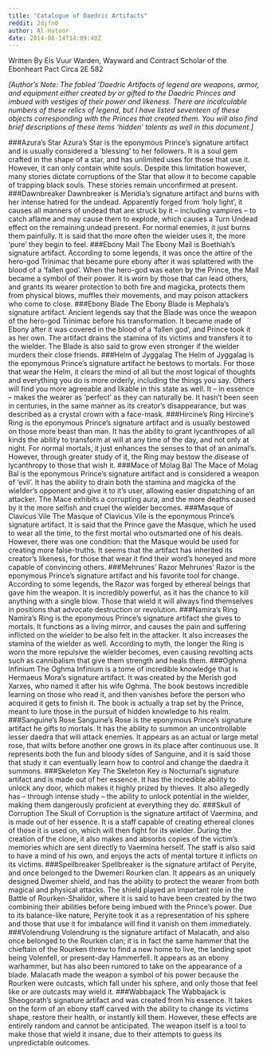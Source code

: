 ```yaml
---
title: "Catalogue of Daedric Artifacts"
reddit: 2djfn0
author: Al-Hatoor
date: 2014-08-14T14:09:40Z
---
```


Written By Eis Vuur Warden,
Wayward and Contract Scholar of the Ebonheart Pact
Circa 2E 582

*[Author’s Note: The fabled ‘Daedric Artifacts of legend are weapons, armor, and equipment either created by or gifted to the Daedric Princes and imbued with vestiges of their power and likeness. There are incalculable numbers of these relics of legend, but I have listed seventeen of these objects corresponding with the Princes that created them. You will also find brief descriptions of these items ‘hidden’ talents as well in this document.]*

###Azura’s Star
Azura’s Star is the eponymous Prince’s signature artifact and is usually considered a ‘blessing’ to her followers. It is a soul gem crafted in the shape of a star, and has unlimited uses for those that use it. However, it can only contain white souls. Despite this limitation however, many stories dictate corruptions of the Star that allow it to become capable of trapping black souls. These stories remain unconfirmed at present.
###Dawnbreaker
Dawnbreaker is Meridia’s signature artifact and burns with her intense hatred for the undead. Apparently forged from ‘holy light’, it causes all manners of undead that are struck by it – including vampires – to catch aflame and may cause them to explode, which causes a Turn Undead effect on the remaining undead present. For normal enemies, it just burns them painfully. It is said that the more often the wielder uses it, the more ‘pure’ they begin to feel.
###Ebony Mail
The Ebony Mail is Boethiah’s signature artifact. According to some legends, it was once the attire of the hero-god Trinimac that became pure ebony after it was splattered with the blood of a ‘fallen god’. When the hero-god was eaten by the Prince, the Mail became a symbol of their power. It is worn by those that can lead others, and grants its wearer protection to both fire and magicka, protects them from physical blows, muffles their movements, and may poison attackers who come to close.
###Ebony Blade
The Ebony Blade is Mephala’s signature artifact. Ancient legends say that the Blade was once the weapon of the hero-god Trinimac before his transformation. It became made of Ebony after it was covered in the blood of a ‘fallen god’, and Prince took it as her own. The artifact drains the stamina of its victims and transfers it to the wielder. The Blade is also said to grow even stronger if the wielder murders their close friends.
###Helm of Jyggalag
The Helm of Jyggalag is the eponymous Prince’s signature artifact he bestows to mortals. For those that wear the Helm, it clears the mind of all but the most logical of thoughts and everything you do is more orderly, including the things you say. Others will find you more agreeable and likable in this state as well. It – in essence – makes the wearer as ‘perfect’ as they can naturally be. It hasn’t been seen in centuries, in the same manner as its creator’s disappearance, but was described as a crystal crown with a face-mask.
###Hircine’s Ring
Hircine’s Ring is the eponymous Prince’s signature artifact and is usually bestowed on those more beast than man. It has the ability to grant lycanthropes of all kinds the ability to transform at will at any time of the day, and not only at night. For normal mortals, it just enhances the senses to that of an animal’s. However, through greater study of it, the Ring may bestow the disease of lycanthropy to those that wish it.
###Mace of Molag Bal
The Mace of Molag Bal is the eponymous Prince’s signature artifact and is considered a weapon of ‘evil’. It has the ability to drain both the stamina and magicka of the wielder’s opponent and give it to it’s user, allowing easier dispatching of an attacker. The Mace exhibits a corrupting aura, and the more deaths caused by it the more selfish and cruel the wielder becomes.
###Masque of Clavicus Vile
The Masque of Clavicus Vile is the eponymous Prince’s signature artifact. It is said that the Prince gave the Masque, which he used to wear all the time, to the first mortal who outsmarted one of his deals. However, there was one condition: that the Masque would be used for creating more false-truths. It seems that the artifact has inherited its creator’s likeness, for those that wear it find their word’s honeyed and more capable of convincing others.
###Mehrunes’ Razor
Mehrunes’ Razor is the eponymous Prince’s signature artifact and his favorite tool for change. According to some legends, the Razor was forged by ethereal beings that gave him the weapon. It is incredibly powerful, as it has the chance to kill anything with a single blow. Those that wield it will always find themselves in positions that advocate destruction or revolution.
###Namira’s Ring
Namira’s Ring is the eponymous Prince’s signature artifact she gives to mortals. It functions as a living mirror, and causes the pain and suffering inflicted on the wielder to be also felt in the attacker. It also increases the stamina of the wielder as well. According to myth, the longer the Ring is worn the more repulsive the wielder becomes, even causing revolting acts such as cannibalism that give them strength and heals them.
###Oghma Infinium
The Oghma Infinium is a tome of incredible knowledge that is Hermaeus Mora’s signature artifact. It was created by the Merish god Xarxes, who named it after his wife Oghma. The book bestows incredible learning on those who read it, and then vanishes before the person who acquired it gets to finish it. The book is actually a trap set by the Prince, meant to lure those in the pursuit of hidden knowledge to his realm.
###Sanguine’s Rose
Sanguine’s Rose is the eponymous Prince’s signature artifact he gifts to mortals. It has the ability to summon an uncontrollable lesser daedra that will attack enemies. It appears as an actual or large metal rose, that wilts before another one grows in its place after continuous use. It represents both the fun and bloody sides of Sanguine, and it is said those that study it can eventually learn how to control and change the daedra it summons.
###Skeleton Key
The Skeleton Key is Nocturnal’s signature artifact and is made out of her essence. It has the incredible ability to unlock any door, which makes it highly prized by thieves. It also allegedly has – through intense study – the ability to unlock potential in the wielder, making them dangerously proficient at everything they do.
###Skull of Corruption
The Skull of Corruption is the signature artifact of Vaermina, and is made out of her essence. It is a staff capable of creating ethereal clones of those it is used on, which will then fight for its wielder. During the creation of the clone, it also makes and absorbs copies of the victim’s memories which are sent directly to Vaermina herself. The staff is also said to have a mind of his own, and enjoys the acts of mental torture it inflicts on its victims.
###Spellbreaker
Spellbreaker is the signature artifact of Peryite, and once belonged to the Dwemeri Rourken clan. It appears as an uniquely designed Dwemer shield, and has the ability to protect the wearer from both magical and physical attacks. The shield played an important role in the Battle of Rourken-Shalidor, where it is said to have been created by the two combining their abilities before being imbued with the Prince’s power. Due to its balance-like nature, Peryite took it as a representation of his sphere and those that use it for imbalance will find it vanish on them immediately.
###Volendrung
Volendrung is the signature artifact of Malacath, and also once belonged to the Rourken clan; it is in fact the same hammer that the chieftain of the Rourken threw to find a new home to live, the landing spot being Volenfell, or present-day Hammerfell. It appears as an ebony warhammer, but has also been rumored to take on the appearance of a blade. Malacath made the weapon a symbol of his power because the Rourken were outcasts, which fall under his sphere, and only those that feel like or are outcasts may wield it.
###Wabbajack
The Wabbajack is Sheogorath’s signature artifact and was created from his essence. It takes on the form of an ebony staff carved with the ability to change its victims shape, restore their health, or instantly kill them. However, these effects are entirely random and cannot be anticipated. The weapon itself is a tool to make those that wield it insane, due to their attempts to guess its unpredictable outcomes.
